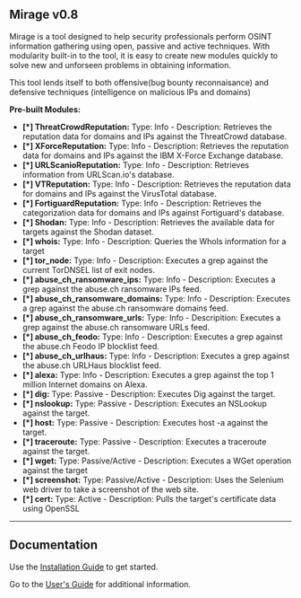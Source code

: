## Mirage v0.8

Mirage is a tool designed to help security professionals perform OSINT information gathering using open, passive and active techniques.  With modularity built-in to the tool, it is easy to create new modules quickly to solve new and unforseen problems in obtaining information.

This tool lends itself to both offensive(bug bounty reconnaisance) and defensive techniques (intelligence on malicious IPs and domains)

**Pre-built Modules:**

* **[*] ThreatCrowdReputation:** Type: Info - Description: Retrieves the reputation data for domains and IPs against the ThreatCrowd database.
* **[*] XForceReputation:** Type: Info - Description: Retrieves the reputation data for domains and IPs against the IBM X-Force Exchange database.
* **[*] URLScanioReputation:** Type: Info - Description: Retrieves information from URLScan.io's database.
* **[*] VTReputation:** Type: Info - Description: Retrieves the reputation data for domains and IPs against the VirusTotal database.
* **[*] FortiguardReputation:** Type: Info - Description: Retrieves the categorization data for domains and IPs against Fortiguard's database.
* **[*] Shodan:** Type: Info - Description: Retrieves the available data for targets against the Shodan dataset.
* **[*] whois:** Type: Info - Description: Queries the WhoIs information for a target
* **[*] tor_node:** Type: Info - Description: Executes a grep against the current TorDNSEL list of exit nodes.
* **[*] abuse_ch_ransomware_ips:** Type: Info - Description: Executes a grep against the abuse.ch ransomware IPs feed.
* **[*] abuse_ch_ransomware_domains:** Type: Info - Description: Executes a grep against the abuse.ch ransomware domains feed.
* **[*] abuse_ch_ransomware_urls:** Type: Info - Descripition: Executes a grep against the abuse.ch ransomware URLs feed.
* **[*] abuse_ch_feodo:** Type: Info - Description: Executes a grep against the abuse.ch Feodo IP blocklist feed.
* **[*] abuse_ch_urlhaus:** Type: Info - Description: Executes a grep against the abuse.ch URLHaus blocklist feed.
* **[*] alexa:** Type: Info - Description: Executes a grep against the top 1 million Internet domains on Alexa.
* **[*] dig:** Type: Passive - Description: Executes Dig against the target.
* **[*] nslookup:** Type: Passive - Description: Executes an NSLookup against the target.
* **[*] host:** Type: Passive - Description: Executes host -a against the target.
* **[*] traceroute:** Type: Passive - Description: Executes a traceroute against the target.
* **[*] wget:** Type: Passive/Active - Description: Executes a WGet operation against the target
* **[*] screenshot:** Type: Passive/Active - Description: Uses the Selenium web driver to take a screenshot of the web site.
* **[*] cert:** Type: Active - Description: Pulls the target's certificate data using OpenSSL

----

## Documentation

Use the [Installation Guide](https://github.com/slaughterjames/mirage/blob/master/doc/install.md) to get started.

Go to the [User's Guide](https://github.com/slaughterjames/mirage/blob/master/doc/user_guide.md) for additional information.
